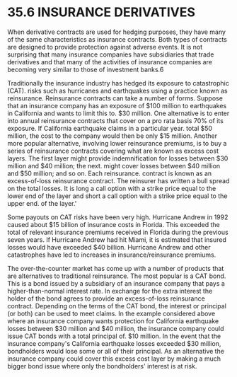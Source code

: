 # 35.6 INSURANCE DERIVATIVES  

When derivative contracts are used for hedging purposes, they have many of the same characteristics as insurance contracts. Both types of contracts are designed to provide protection against adverse events. It is not surprising that many insurance companies have subsidiaries that trade derivatives and that many of the activities of insurance companies are becoming very similar to those of investment banks.6  

Traditionally the insurance industry has hedged its exposure to catastrophic (CAT). risks such as hurricanes and earthquakes using a practice known as reinsurance. Reinsurance contracts can take a number of forms. Suppose that an insurance company has an exposure of $\$100$ million to earthquakes in California and wants to limit this to. $\$30$ million. One alternative is to enter into annual reinsurance contracts that cover on a pro rata basis $70\%$ of its exposure. If California earthquake claims in a particular year. total $\$50$ million, the cost to the company would then be only $\$15$ million. Another more popular alternative, involving lower reinsurance premiums, is to buy a series of reinsurance contracts covering what are known as excess cost layers. The first layer might provide indemnification for losses between $\$30$ million and $\$40$ million; the next. might cover losses between $\$40$ million and $\$50$ million; and so on. Each reinsurance. contract is known as an excess-of-loss reinsurance contract. The reinsurer has written a bull spread on the total losses. It is long a call option with a strike price equal to the lower end of the layer and short a call option with a strike price equal to the upper end. of the layer.'  

Some payouts on CAT risks have been very high. Hurricane Andrew in 1992 caused about $\$15$ billion of insurance costs in Florida. This exceeded the total of relevant insurance premiums received in Florida during the previous seven years. If Hurricane Andrew had hit Miami, it is estimated that insured losses would have exceeded $\$40$ billion. Hurricane Andrew and other catastrophes have led to increases in insurance/reinsurance premiums.  

The over-the-counter market has come up with a number of products that are alternatives to traditional reinsurance. The most popular is a CAT bond. This is a bond issued by a subsidiary of an insurance company that pays a higher-than-normal interest rate. In exchange for the extra interest the holder of the bond agrees to provide an excess-of-loss reinsurance contract. Depending on the terms of the CAT bond, the interest or principal (or both) can be used to meet claims. In the example considered above where an insurance company wants protection for California earthquake losses between $\$30$ million and $\$40$ million, the insurance company could issue CAT bonds with a total principal of. $\$10$ million. In the event that the insurance company's California earthquake losses exceeded $\$30$ million, bondholders would lose some or all of their principal. As an alternative the insurance company could cover this excess cost layer by making a much bigger bond issue where only the bondholders' interest is at risk.  
